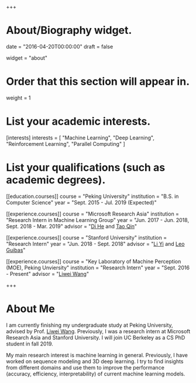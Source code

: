 +++
# About/Biography widget.

date = "2016-04-20T00:00:00"
draft = false

widget = "about"

# Order that this section will appear in.
weight = 1

# List your academic interests.
[interests]
  interests = [
    "Machine Learning",
    "Deep Learning",
    "Reinforcement Learning",
    "Parallel Computing"
  ]

# List your qualifications (such as academic degrees).

[[education.courses]]
  course = "Peking University"
  institution = "B.S. in Computer Science"
  year = "Sept. 2015 - Jul. 2019 (Expected)"

[[experience.courses]]
  course = "Microsoft Research Asia"
  institution = "Research Intern in Machine Learning Group"
  year = "Jun. 2017 - Jun. 2018, Sept. 2018 - Mar. 2019"
  advisor = "[Di He](https://www.microsoft.com/en-us/research/people/dihe/) and [Tao Qin](https://www.microsoft.com/en-us/research/people/taoqin/)"

[[experience.courses]]
  course = "Stanford University"
  institution = "Research Intern"
  year = "Jun. 2018 - Sept. 2018"
  advisor = "[Li Yi](https://cs.stanford.edu/~ericyi/) and [Leo Guibas](https://geometry.stanford.edu/member/guibas/)"

[[experience.courses]]
  course = "Key Laboratory of Machine Perception (MOE), Peking Unviersity"
  institution = "Research Intern"
  year = "Sept. 2016 - Present"
  advisor = "[Liwei Wang](ttp://www.cis.pku.edu.cn/faculty/vision/wangliwei/)"

+++

# About Me

I am currently finishing my undergraduate study at Peking University, advised by Prof. [Liwei Wang](http://www.cis.pku.edu.cn/faculty/vision/wangliwei/). Previously, I was a research intern at Microsoft Research Asia and Stanford University. I will join UC Berkeley as a CS PhD student in fall 2019.

My main research interest is machine learning in general. Previously, I have worked on sequence modeling and 3D deep learning. I try to find insights from different domains and use them to improve the performance (accuracy, efficiency, interpretability) of current machine learning models.

